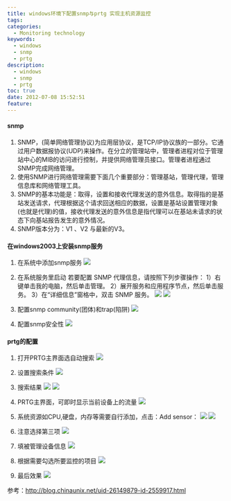 ```yaml
---
title: windows环境下配置snmp与prtg 实现主机资源监控
tags:
categories:
  - Monitoring technology
keywords:
  - windows
  - snmp
  - prtg
description:
  - windows
  - snmp
  - prtg
toc: true
date: 2012-07-08 15:52:51
feature:
---
```


#### snmp
1. SNMP，(简单网络管理协议)为应用层协议，是TCP/IP协议族的一部分。它通过用户数据报协议(UDP)来操作。在分立的管理站中，管理者进程对位于管理站中心的MIB的访问进行控制，并提供网络管理员接口。管理者进程通过SNMP完成网络管理。
2. 使用SNMP进行网络管理需要下面几个重要部分：管理基站，管理代理，管理信息库和网络管理工具。
3. SNMP的基本功能是：取得，设置和接收代理发送的意外信息。取得指的是基站发送请求，代理根据这个请求回送相应的数据，设置是基站设置管理对象(也就是代理)的值，接收代理发送的意外信息是指代理可以在基站未请求的状态下向基站报告发生的意外情况。
4. SNMP版本分为：V1 、V2 与最新的V3。
<!-- more -->

#### 在windows2003上安装snmp服务
1. 在系统中添加snmp服务
![](http://blog.chinaunix.net/attachment/201109/1/26149879_13148947900qoq.jpg)

2. 在系统服务里启动
若要配置 SNMP 代理信息，请按照下列步骤操作： 
 1）右键单击我的电脑，然后单击管理。 
 2）展开服务和应用程序节点，然后单击服务。 
 3）在“详细信息”窗格中，双击 SNMP 服务。 
![](http://blog.chinaunix.net/attachment/201109/1/26149879_13148948391kS1.jpg)
![](http://blog.chinaunix.net/attachment/201109/1/26149879_13148949034Z7e.jpg)
 

3. 配置snmp community(团体)和trap(陷阱)
![](http://blog.chinaunix.net/attachment/201109/1/26149879_13148951306suu.jpg)

4. 配置snmp安全性
![](http://blog.chinaunix.net/attachment/201109/1/26149879_1314895240R7L6.jpg)

#### prtg的配置
1. 打开PRTG主界面选自动搜索
![](http://blog.chinaunix.net/attachment/201109/1/26149879_1314895489c607.jpg)

2. 设置搜索条件
![](http://blog.chinaunix.net/attachment/201109/1/26149879_1314895551Juv2.jpg)

3. 搜索结果
![](http://blog.chinaunix.net/attachment/201109/1/26149879_1314895641688g.jpg)
![](http://blog.chinaunix.net/attachment/201109/1/26149879_1314895677lnvI.jpg)

4. PRTG主界面，可即时显示当前设备上的流量
![](http://blog.chinaunix.net/attachment/201109/1/26149879_1314895771LxlP.jpg)

5. 系统资源如CPU,硬盘，内存等需要自行添加，点击：Add sensor：
![](http://blog.chinaunix.net/attachment/201109/1/26149879_1314895855kaGf.jpg)
![](http://blog.chinaunix.net/attachment/201109/1/26149879_13148958580NmE.jpg)

6. 注意选择第三项
![](http://blog.chinaunix.net/attachment/201109/1/26149879_1314895941hNnB.jpg)

7. 填被管理设备信息
![](http://blog.chinaunix.net/attachment/201109/1/26149879_13148960355hz5.jpg)

8. 根据需要勾选所要监控的项目
![](http://blog.chinaunix.net/attachment/201109/1/26149879_1314896091XBre.jpg)

9. 最后效果
![](http://blog.chinaunix.net/attachment/201109/1/26149879_1314896131Kf6P.jpg)

参考：http://blog.chinaunix.net/uid-26149879-id-2559917.html
